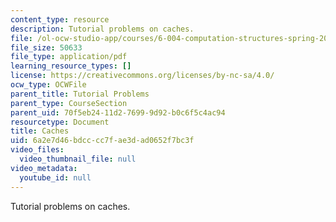 ```yaml
---
content_type: resource
description: Tutorial problems on caches.
file: /ol-ocw-studio-app/courses/6-004-computation-structures-spring-2009/6a2e7d46bdcccc7fae3dad0652f7bc3f_MIT6_004s09_tutor16.pdf
file_size: 50633
file_type: application/pdf
learning_resource_types: []
license: https://creativecommons.org/licenses/by-nc-sa/4.0/
ocw_type: OCWFile
parent_title: Tutorial Problems
parent_type: CourseSection
parent_uid: 70f5eb24-11d2-7699-9d92-b0c6f5c4ac94
resourcetype: Document
title: Caches
uid: 6a2e7d46-bdcc-cc7f-ae3d-ad0652f7bc3f
video_files:
  video_thumbnail_file: null
video_metadata:
  youtube_id: null
---
```

Tutorial problems on caches.